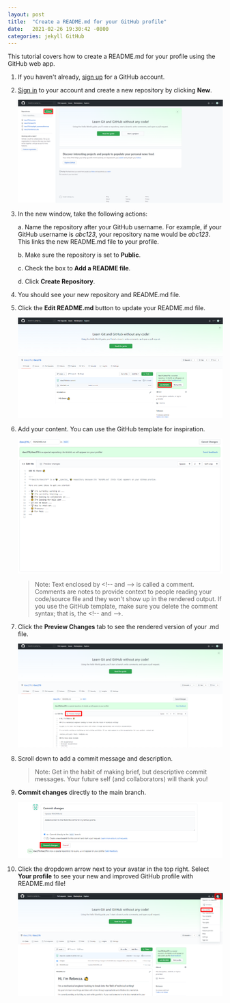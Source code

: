 ```yaml
---
layout: post
title:  "Create a README.md for your GitHub profile"
date:   2021-02-26 19:30:42 -0800
categories: jekyll GitHub
---
```


<!-- # Create a README&#46;md for your GitHub profile -->

This tutorial covers how to create a README&#46;md for your profile using the GitHub web app.

1. If you haven't already, [sign up](https://github.com/join?ref_cta=Sign+up&ref_loc=header+logged+out&ref_page=%2F&source=header-home) for a GitHub account.

2. [Sign in](https://github.com/login) to your account and create a new repository by clicking **New**.

    ![New repository](https://raw.githubusercontent.com/rbec276/rbec276.github.io/master/assets/new_repository.png)
    <!-- <p align="center">
    <img src="/assets/github_assets/new_repository.png" alt="New Repository" width="600">
    </p> -->

3. In the new window, take the following actions:

    a. Name the repository after your GitHub username. For example, if your GitHub username is *abc123*, your repository name would be *abc123*. This links the new README&#46;md file to your profile.

    b. Make sure the repository is set to **Public**. 

    c. Check the box to **Add a README file**.

    d. Click **Create Repository**.

4. You should see your new repository and README&#46;md file. 

5. Click the **Edit README&#46;md** button to update your README&#46;md file.

    ![Edit readme](https://raw.githubusercontent.com/rbec276/rbec276.github.io/master/assets/edit_readme.PNG)
    <!-- <p align="center">
    <img src="/assets/github_assets/edit_readme.png" alt="Edit README.md" width="600">
    </p> -->

6. Add your content. You can use the GitHub template for inspiration. 

    ![Edit readme content](https://raw.githubusercontent.com/rbec276/rbec276.github.io/master/assets/edit_readme_content.PNG)
    <!-- <p align="center">
    <img src="/assets/github_assets/edit_readme_content.png" alt="Edit README.md content" width="600">
    </p> -->

    > Note: Text enclosed by \<!-- and --> is called a comment. Comments are notes to provide context to people reading your code/source file and they won't show up in the rendered output. If you use the GitHub template, make sure you delete the comment syntax; that is, the \<!-- and -->.

7. Click the **Preview Changes** tab to see the rendered version of your .md file. 

    ![preview changes](https://raw.githubusercontent.com/rbec276/rbec276.github.io/master/assets/preview_changes.PNG)
    <!-- <p align="center">
    <img src="/assets/github_assets/preview_changes.png" alt="Preview Changes" width="600">
    </p> -->

8. Scroll down to add a commit message and description. 

    > Note: Get in the habit of making brief, but descriptive commit messages. Your future self (and collaborators) will thank you!

9. **Commit changes** directly to the main branch.

    ![commit changes](https://raw.githubusercontent.com/rbec276/rbec276.github.io/master/assets/commit_changes_update.PNG)
    <!-- <p align="center">
    <img src="/assets/github_assets/commit_changes_update.png" alt="Commit changes" width="600">
    </p> -->

10. Click the dropdown arrow next to your avatar in the top right. Select **Your profile** to see your new and improved GitHub profile with README&#46;md file!

    ![your profile](https://raw.githubusercontent.com/rbec276/rbec276.github.io/master/assets/your_profile.PNG)
    <!-- <p align="center">
    <img src="/assets/github_assets/your_profile.png" alt="Your Profile" width="600">
    </p> -->


